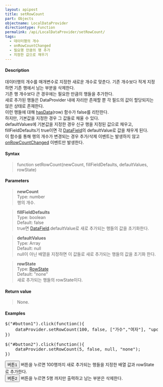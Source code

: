 ```yaml
---
layout: apipost
title: setRowCount
part: Objects
objectname: LocalDataProvider
directiontype: Function
permalink: /api/LocalDataProvider/setRowCount/
tags:
  - 데이터행의 개수
  - onRowCountChanged
  - 필요행 만큼의 행 추가
  - 지정한 값으로 채우기
---
```


<script>
var gridView;
var dataProvider;
    
$(document).ready( function() {

    RealGridJS.setTrace(false);
    RealGridJS.setRootContext("/script");
    
    dataProvider = new RealGridJS.LocalDataProvider();
    gridView = new RealGridJS.GridView("realgrid");
    gridView.setDataSource(dataProvider);

    setFields(dataProvider);
    setColumns(gridView);

    var data = [
        ["가수", "여자", "정수라", "1988-09-02", "99", "90", "90", "100", "100", "90"],
        ["배우", "여자", "송윤아", "1990-02-18", "33", "90", "70", "60", "100", "80"],
        ["배우", "여자", "전도연", "1991-08-21", "22", "90", "70", "60", "100", "80"],
        ["가수", "여자", "이선희", "1978-01-19", "33", "90", "70", "60", "100", "80"],
        ["배우", "여자", "하지원", "1979-12-09", "11", "90", "70", "60", "100", "80"],
        ["가수", "여자", "소찬휘", "1987-05-12", "55", "90", "70", "60", "100", "80"],
        ["가수", "여자", "박정현", "1980-08-06", "22", "90", "70", "60", "100", "80"],
        ["배우", "여자", "전지현", "1977-03-28", "44", "90", "70", "60", "100", "80"]
    ];

    dataProvider.setRows(data);
    
    $("#button1").click(function(){
    	dataProvider.setRowCount(100, false, ["가수","여자"], "updated");
    })

    $("#button2").click(function(){
    	dataProvider.setRowCount(5, false, null, "none");
    })

});

//다섯개의 필드를 가진 배열 객체를 생성합니다.
function setFields(provider) {
    var fields = [{
    	fieldName: "field1"
    }, {
        fieldName: "field2"
    }, {
        fieldName: "field3"
    }, {
        fieldName: "field4",
        dataType: "datetime"
    }, {
        fieldName: "field5",
        dataType: "number"
    }, {
        fieldName: "field6",
        dataType: "number"
    },{
        fieldName: "field7",
        dataType: "number"
    }, {
        fieldName: "field8",
        dataType: "number"
    }, {
        fieldName: "field9",
        dataType: "number"
    }, {
        fieldName: "field10",
        dataType: "number"
    }];

    //DataProvider의 setFields함수로 필드를 입력합니다.    
    provider.setFields(fields);    
}

//필드와 연결된 컬럼 배열 객체를 생성합니다.
function setColumns(grid) {
    var columns = [{
        name: "col1",
        fieldName: "field1",
        header : {
            text: "직업"
        },
        width : 60            
    }, {
        name: "col2",
        fieldName: "field2",
        header : {
            text: "성별"
        },
        editor : {
            type: "dropDown",
            dropDownCount: 2,
            values: ["남자", "여자"],
            labels: ["남", "여"],
            lookupDisplay: true
        },
        width: 50
    }, {
        name: "col3",
        fieldName: "field3",
        header : {
            text: "이름"
        },
        width: 80
    }, {
        name: "col4",
        fieldName: "field4",
        header : {
            text: "생일"
        },
        editor: {
            type: "date",
            datetimeFormat: "yyyy-MM-dd"
        },
        width: 90
    }, {
        name: "col5",
        fieldName: "field5",
        header : {
            text: "수학"
        },
        editor : {
            type: "number"
        },
        width: 80
    }, {
        name: "col6",
        fieldName: "field6",
        header : {
          text: "민법"
        },
        width: 80
    }, {
        name: "col7",
        fieldName: "field7",
        header : {
            text: "한국사"
        },
        width: 80
    }, {
        name: "col8",
        fieldName: "field8",
        header : {
            text: "영어"
        },
        width: 80
    }, {
        name: "col9",
        fieldName: "field9",
        header : {
            text: "과학"
        },
        width: 80
    }, {
        name: "col10",
        fieldName: "field10",
        header : {
            text: "사회"
        },
        width: 80
    }];

    //컬럼을 GridView에 입력 합니다.
    grid.setColumns(columns);

}

</script>

#### Description

 데이터행의 개수를 매개변수로 지정한 새로운 개수로 맞춘다. 기존 개수보다 적게 지정하면 기존 행에서 남는 부분을 삭제한다.  
 기존 행 개수보다 큰 경우에는 필요한 만큼의 행들을 추가한다.  
 새로 추가된 행들은 DataProvider 내에 자리만 존재할 뿐 각 필드의 값이 할당되지는 않은 상태로 존재한다.  
 이런 행들에 대해 [hasData](/api/DataProvider/hasData/)(row) 함수가 false를 리턴한다.  
 하지만, 기본값을 지정한 경우 그 값들로 채울 수 있다.  
 defaultValues에 기본값을 지정한 경우 신규 행을 지정된 값으로 채우고, fillFieldDefaults기 true이면 각 [DataField](/api/types/DataField)의 defaultValue로 값을 채우게 된다.  
 이 함수를 통해 행의 개수가 변경되는 경우 추가/삭제 이벤트는 발생하지 않고 [onRowCountChanged](/api/LocalDataProvider/onRowCountChanged) 이벤트만 발생한다.

#### Syntax

> function setRowCount(newCount, fillFieldDefaults, defaultValues, rowState)

#### Parameters

> **newCount**  
> Type: number  
> 행의 개수. 

> **fillFieldDefaults**  
> Type: boolean  
> Default: false  
> true면 [DataField](/api/types/DataField/).defaultValue로 새로 추가되는 행들의 값을 초기화한다.

> **defaultValues**  
> Type: Array  
> Default: null  
> null이 아닌 배열을 지정하면 이 값들로 새로 추가되는 행들의 값을 초기화 한다.  

> **rowState**  
> Type: [RowState](/api/types/RowState)  
> Default: "none"   
> 새로 추가되는 행들의 rowState이다.


#### Return value

> None.

#### Examples 

<pre class="prettyprint">
$("#button1").click(function(){
    dataProvider.setRowCount(100, false, ["가수","여자"], "updated");
})

$("#button2").click(function(){
    dataProvider.setRowCount(5, false, null, "none");
})
</pre>

<button id="button1" class="btn btn-success btn-xs">버튼1</button>
버튼을 누르면 100행까지 새로 추가되는 행들을 지정한 배열 값과 rowState로 추가한다.
<br/>
<button id="button2" class="btn btn-success btn-xs">버튼2</button>
버튼을 누르면 5행 까지만 출력하고 남는 부분은 삭제한다.
<br/>
<div id="realgrid" style="width: 100%; height: 300px;"></div>
<p></p>